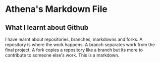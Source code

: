 # Athena's Markdown File
## What I learnt about Github

I have learnt about repositories, branches, markdowns and forks.
A repository is where the work happens.
A branch separates work from the final project.
A fork copies a repository like a branch but its more to contribute to someone else's work.
This is a markdown.
